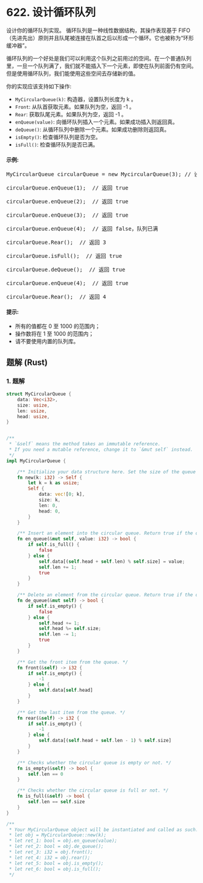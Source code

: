 # 622. 设计循环队列
设计你的循环队列实现。 循环队列是一种线性数据结构，其操作表现基于 FIFO（先进先出）原则并且队尾被连接在队首之后以形成一个循环。它也被称为“环形缓冲器”。

循环队列的一个好处是我们可以利用这个队列之前用过的空间。在一个普通队列里，一旦一个队列满了，我们就不能插入下一个元素，即使在队列前面仍有空间。但是使用循环队列，我们能使用这些空间去存储新的值。

你的实现应该支持如下操作:
* <code>MyCircularQueue(k)</code>: 构造器，设置队列长度为 k 。
* <code>Front</code>: 从队首获取元素。如果队列为空，返回 -1 。
* <code>Rear</code>: 获取队尾元素。如果队列为空，返回 -1 。
* <code>enQueue(value)</code>: 向循环队列插入一个元素。如果成功插入则返回真。
* <code>deQueue()</code>: 从循环队列中删除一个元素。如果成功删除则返回真。
* <code>isEmpty()</code>: 检查循环队列是否为空。
* <code>isFull()</code>: 检查循环队列是否已满。

#### 示例:
<pre>
MyCircularQueue circularQueue = new MycircularQueue(3); // 设置长度为 3

circularQueue.enQueue(1);  // 返回 true

circularQueue.enQueue(2);  // 返回 true

circularQueue.enQueue(3);  // 返回 true

circularQueue.enQueue(4);  // 返回 false，队列已满

circularQueue.Rear();  // 返回 3

circularQueue.isFull();  // 返回 true

circularQueue.deQueue();  // 返回 true

circularQueue.enQueue(4);  // 返回 true

circularQueue.Rear();  // 返回 4
</pre>

#### 提示:
* 所有的值都在 0 至 1000 的范围内；
* 操作数将在 1 至 1000 的范围内；
* 请不要使用内置的队列库。

## 题解 (Rust)

### 1. 题解
```Rust
struct MyCircularQueue {
    data: Vec<i32>,
    size: usize,
    len: usize,
    head: usize,
}


/**
 * `&self` means the method takes an immutable reference.
 * If you need a mutable reference, change it to `&mut self` instead.
 */
impl MyCircularQueue {

    /** Initialize your data structure here. Set the size of the queue to be k. */
    fn new(k: i32) -> Self {
        let k = k as usize;
        Self {
            data: vec![0; k],
            size: k,
            len: 0,
            head: 0,
        }
    }

    /** Insert an element into the circular queue. Return true if the operation is successful. */
    fn en_queue(&mut self, value: i32) -> bool {
        if self.is_full() {
            false
        } else {
            self.data[(self.head + self.len) % self.size] = value;
            self.len += 1;
            true
        }
    }

    /** Delete an element from the circular queue. Return true if the operation is successful. */
    fn de_queue(&mut self) -> bool {
        if self.is_empty() {
            false
        } else {
            self.head += 1;
            self.head %= self.size;
            self.len -= 1;
            true
        }
    }

    /** Get the front item from the queue. */
    fn front(&self) -> i32 {
        if self.is_empty() {
            -1
        } else {
            self.data[self.head]
        }
    }

    /** Get the last item from the queue. */
    fn rear(&self) -> i32 {
        if self.is_empty() {
            -1
        } else {
            self.data[(self.head + self.len - 1) % self.size]
        }
    }

    /** Checks whether the circular queue is empty or not. */
    fn is_empty(&self) -> bool {
        self.len == 0
    }

    /** Checks whether the circular queue is full or not. */
    fn is_full(&self) -> bool {
        self.len == self.size
    }
}

/**
 * Your MyCircularQueue object will be instantiated and called as such:
 * let obj = MyCircularQueue::new(k);
 * let ret_1: bool = obj.en_queue(value);
 * let ret_2: bool = obj.de_queue();
 * let ret_3: i32 = obj.front();
 * let ret_4: i32 = obj.rear();
 * let ret_5: bool = obj.is_empty();
 * let ret_6: bool = obj.is_full();
 */
```
